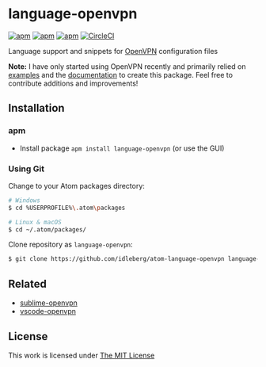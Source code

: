 # language-openvpn

[![apm](https://flat.badgen.net/apm/license/language-openvpn)](https://atom.io/packages/language-openvpn)
[![apm](https://flat.badgen.net/apm/v/language-openvpn)](https://atom.io/packages/language-openvpn)
[![apm](https://flat.badgen.net/apm/dl/language-openvpn)](https://atom.io/packages/language-openvpn)
[![CircleCI](https://flat.badgen.net/circleci/github/idleberg/atom-language-openvpn)](https://circleci.com/gh/idleberg/atom-language-openvpn)

Language support and snippets for [OpenVPN](https://github.com/OpenVPN/openvpn) configuration files

**Note:** I have only started using OpenVPN recently and primarily relied on [examples](https://github.com/OpenVPN/openvpn/tree/master/sample/sample-config-files) and the [documentation](https://openvpn.net/vpn-server-resources/) to create this package. Feel free to contribute additions and improvements!

## Installation

### apm

* Install package `apm install language-openvpn` (or use the GUI)

### Using Git

Change to your Atom packages directory:

```bash
# Windows
$ cd %USERPROFILE%\.atom\packages

# Linux & macOS
$ cd ~/.atom/packages/
```

Clone repository as `language-openvpn`:

```bash
$ git clone https://github.com/idleberg/atom-language-openvpn language-openvpn
```

## Related

- [sublime-openvpn](https://packagecontrol.io/packages/openvpn)
- [vscode-openvpn](https://marketplace.visualstudio.com/items?itemName=idleberg.openvpn)

## License

This work is licensed under [The MIT License](https://opensource.org/licenses/MIT)
